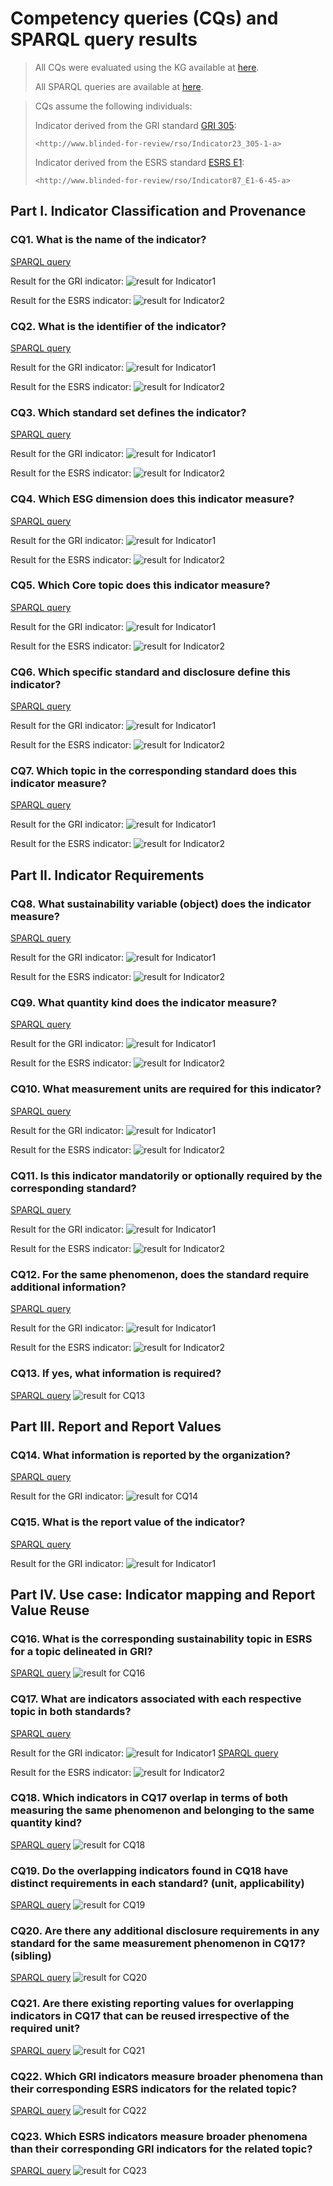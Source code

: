 # Competency queries (CQs) and SPARQL query results

> All CQs were evaluated using the KG available at [here](../RSO-examples/).
>
> All SPARQL queries are available at [here](sparql-query-files).
> 

> CQs assume the following individuals:
> 
> Indicator derived from the GRI standard [GRI 305](https://www.globalreporting.org/publications/documents/english/gri-305-emissions-2016/):
> 
> ```<http://www.blinded-for-review/rso/Indicator23_305-1-a>```
> 
> Indicator derived from the ESRS standard [ESRS E1](https://www.efrag.org/Assets/Download?assetUrl=%2Fsites%2Fwebpublishing%2FSiteAssets%2F08%2520Draft%2520ESRS%2520E1%2520Climate%2520Change%2520November%25202022.pdf):
> 
> ```<http://www.blinded-for-review/rso/Indicator87_E1-6-45-a>```



## Part I. Indicator Classification and Provenance 

### CQ1. What is the name of the indicator?
[SPARQL query](sparql-query-files/cq1-1-sparql-query.rq)

Result for the GRI indicator:
![result for Indicator1](cq-result-screenshots/cq1-1-result.png)

Result for the ESRS indicator:
![result for Indicator2](cq-result-screenshots/cq1-2-result.png)

### CQ2. What is the identifier of the indicator?
[SPARQL query](sparql-query-files/cq2-1-sparql-query.rq)

Result for the GRI indicator:
![result for Indicator1](cq-result-screenshots/cq2-1-result.png)

Result for the ESRS indicator:
![result for Indicator2](cq-result-screenshots/cq2-2-result.png)

### CQ3. Which standard set defines the indicator?
[SPARQL query](sparql-query-files/cq3-1-sparql-query.rq)

Result for the GRI indicator:
![result for Indicator1](cq-result-screenshots/cq3-1-result.png)

Result for the ESRS indicator:
![result for Indicator2](cq-result-screenshots/cq3-2-result.png)

### CQ4. Which ESG dimension does this indicator measure?
[SPARQL query](sparql-query-files/cq4-1-sparql-query.rq)

Result for the GRI indicator:
![result for Indicator1](cq-result-screenshots/cq4-1-result.png)

Result for the ESRS indicator:
![result for Indicator2](cq-result-screenshots/cq4-2-result.png)

### CQ5. Which Core topic does this indicator measure?
[SPARQL query](sparql-query-files/cq5-1-sparql-query.rq)

Result for the GRI indicator:
![result for Indicator1](cq-result-screenshots/cq5-1-result.png)

Result for the ESRS indicator:
![result for Indicator2](cq-result-screenshots/cq5-2-result.png)

### CQ6. Which specific standard and disclosure define this indicator?
[SPARQL query](sparql-query-files/cq6-1-sparql-query.rq)

Result for the GRI indicator:
![result for Indicator1](cq-result-screenshots/cq6-1-result.png)

Result for the ESRS indicator:
![result for Indicator2](cq-result-screenshots/cq6-2-result.png)

### CQ7. Which topic in the corresponding standard does this indicator measure?
[SPARQL query](sparql-query-files/cq7-1-sparql-query.rq)

Result for the GRI indicator:
![result for Indicator1](cq-result-screenshots/cq7-1-result.png)

Result for the ESRS indicator:
![result for Indicator2](cq-result-screenshots/cq7-2-result.png)

## Part II. Indicator Requirements

### CQ8. What sustainability variable (object) does the indicator measure?
[SPARQL query](sparql-query-files/cq8-1-sparql-query.rq)

Result for the GRI indicator:
![result for Indicator1](cq-result-screenshots/cq8-1-result.png)

Result for the ESRS indicator:
![result for Indicator2](cq-result-screenshots/cq8-2-result.png)

### CQ9. What quantity kind does the indicator measure?
[SPARQL query](sparql-query-files/cq9-1-sparql-query.rq)

Result for the GRI indicator:
![result for Indicator1](cq-result-screenshots/cq9-1-result.png)

Result for the ESRS indicator:
![result for Indicator2](cq-result-screenshots/cq9-2-result.png)

### CQ10. What measurement units are required for this indicator?
[SPARQL query](sparql-query-files/cq10-1-sparql-query.rq)

Result for the GRI indicator:
![result for Indicator1](cq-result-screenshots/cq10-1-result.png)

Result for the ESRS indicator:
![result for Indicator2](cq-result-screenshots/cq10-2-result.png)

### CQ11. Is this indicator mandatorily or optionally required by the corresponding standard?
[SPARQL query](sparql-query-files/cq11-1-sparql-query.rq)

Result for the GRI indicator:
![result for Indicator1](cq-result-screenshots/cq11-1-result.png)

Result for the ESRS indicator:
![result for Indicator2](cq-result-screenshots/cq11-2-result.png)

### CQ12. For the same phenomenon, does the standard require additional information?
[SPARQL query](sparql-query-files/cq12-1-sparql-query.rq)

Result for the GRI indicator:
![result for Indicator1](cq-result-screenshots/cq12-1-result.png)

Result for the ESRS indicator:
![result for Indicator2](cq-result-screenshots/cq12-2-result.png)

### CQ13. If yes, what information is required?
[SPARQL query](sparql-query-files/cq13-sparql-query.rq)
![result for CQ13](cq-result-screenshots/cq13-result.png)

## Part III. Report and Report Values
### CQ14. What information is reported by the organization?
[SPARQL query](sparql-query-files/cq14-sparql-query.rq)

Result for the GRI indicator:
![result for CQ14](cq-result-screenshots/cq14-result.png)

### CQ15. What is the report value of the indicator?
[SPARQL query](sparql-query-files/cq15-1-sparql-query.rq)

Result for the GRI indicator:
![result for Indicator1](cq-result-screenshots/cq15-1-result.png)

## Part IV. Use case: Indicator mapping and Report Value Reuse
### CQ16. What is the corresponding sustainability topic in ESRS for a topic delineated in GRI?
[SPARQL query](sparql-query-files/cq16-sparql-query.rq)
![result for CQ16](cq-result-screenshots/cq16-result.png)

### CQ17. What are indicators associated with each respective topic in both standards?
[SPARQL query](sparql-query-files/cq17-sparql-query-1.rq)

Result for the GRI indicator:
![result for Indicator1](cq-result-screenshots/cq17-result-1.png)
[SPARQL query](sparql-query-files/cq17-sparql-query-2.rq)

Result for the ESRS indicator:
![result for Indicator2](cq-result-screenshots/cq17-result-2.png)

### CQ18. Which indicators in CQ17 overlap in terms of both measuring the same phenomenon and belonging to the same quantity kind?
[SPARQL query](sparql-query-files/cq18-sparql-query.rq)
![result for CQ18](cq-result-screenshots/cq18-result.png)

### CQ19. Do the overlapping indicators found in CQ18 have distinct requirements in each standard? (unit, applicability)
[SPARQL query](sparql-query-files/cq19-sparql-query.rq)
![result for CQ19](cq-result-screenshots/cq19-result.png)

### CQ20. Are there any additional disclosure requirements in any standard for the same measurement phenomenon in CQ17? (sibling)
[SPARQL query](sparql-query-files/cq20-sparql-query.rq)
![result for CQ20](cq-result-screenshots/cq20-result.png)

### CQ21. Are there existing reporting values for overlapping indicators in CQ17 that can be reused irrespective of the required unit?
[SPARQL query](sparql-query-files/cq21-sparql-query.rq)
![result for CQ21](cq-result-screenshots/cq21-result.png)

### CQ22. Which GRI indicators measure broader phenomena than their corresponding ESRS indicators for the related topic?
[SPARQL query](sparql-query-files/cq22-sparql-query.rq)
![result for CQ22](cq-result-screenshots/cq22-result.png)

### CQ23. Which ESRS indicators measure broader phenomena than their corresponding GRI indicators for the related topic?
[SPARQL query](sparql-query-files/cq23-sparql-query.rq)
![result for CQ23](cq-result-screenshots/cq23-result.png)


